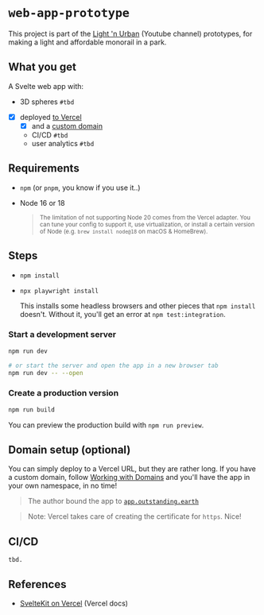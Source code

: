 # `web-app-prototype`

This project is part of the [Light 'n Urban](https://www.youtube.com/channel/UCKOFd9nLGz3PPCo1GcgkEbQ) (Youtube channel) prototypes, for making a light and affordable monorail in a park.

## What you get

A Svelte web app with:

- 3D spheres `#tbd`
- [x] deployed [to Vercel](https://web-app-prototype-git-main-lure23.vercel.app)
  - [x] and a [custom domain](https://app.outstanding.earth)
  - CI/CD `#tbd`
  - user analytics `#tbd`

<!--
  - performance monitoring in [Grafana Cloud](...) `#tbd`
-->

## Requirements

- `npm` (or `pnpm`, you know if you use it..)
- Node 16 or 18

   ><small>The limitation of not supporting Node 20 comes from the Vercel adapter. You can tune your config to support it, use virtualization, or install a certain version of Node (e.g. `brew install node@18` on macOS & HomeBrew).</small>

## Steps

- `npm install`
- `npx playwright install`

  This installs some headless browsers and other pieces that `npm install` doesn't. Without it, you'll get an error at `npm test:integration`.

### Start a development server

```bash
npm run dev

# or start the server and open the app in a new browser tab
npm run dev -- --open
```

### Create a production version

```bash
npm run build
```

You can preview the production build with `npm run preview`.

<!-- tbd.
> To deploy your app, you may need to install an [adapter](https://kit.svelte.dev/docs/adapters) for your target environment.
-->

<!--
## References

-->

## Domain setup (optional)

You can simply deploy to a Vercel URL, but they are rather long. If you have a custom domain, follow [Working with Domains](https://vercel.com/docs/concepts/projects/domains/working-with-domains) and you'll have the app in your own namespace, in no time!

>The author bound the app to [`app.outstanding.earth`](https://app.outstanding.earth)

<span />

> Note: Vercel takes care of creating the certificate for `https`. Nice!

## CI/CD

`tbd.`


## References

- [SvelteKit on Vercel](https://vercel.com/docs/frameworks/sveltekit#speed-insights) (Vercel docs)

